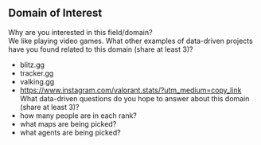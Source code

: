 ## **Domain of Interest** 

Why are you interested in this field/domain?  
We like playing video games. 
What other examples of data-driven projects have you found related to this domain (share at least 3)?  
- blitz.gg 
- tracker.gg
- valking.gg
- https://www.instagram.com/valorant.stats/?utm_medium=copy_link 
What data-driven questions do you hope to answer about this domain (share at least 3)?  
- how many people are in each rank?
- what maps are being picked?
- what agents are being picked?


